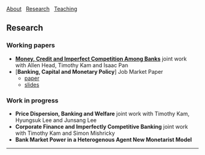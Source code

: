 [About](/index) &nbsp; [Research](/Research) &nbsp; [Teaching](/Teaching)


## Research

### Working papers

- [**Money, Credit and Imperfect Competition Among Banks**](https://github.com/samiengmanng/samiengmanng.github.io/files/8138292/hknp-2022-02-03.pdf)
  joint work with Allen Head, Timothy Kam and Isaac Pan 
- [**Banking, Capital and Monetary Policy**] Job Market Paper
  * [paper](https://github.com/samiengmanng/samiengmanng.github.io/files/8190107/bjaww_2022_03_04.pdf)
  * [slides](https://github.com/samiengmanng/samiengmanng.github.io/files/8190108/slides_ANU_v1.pdf)

### Work in progress
- **Price Dispersion, Banking and Welfare** joint work with Timothy Kam, Hyungsuk Lee and Junsang Lee
- **Corporate Finance and Imperfectly Competitive Banking** joint work with Timothy Kam and Simon Mishricky
- **Bank Market Power in a Heterogenous Agent New Monetarist Model**

---
<p style="font-size:11px">
